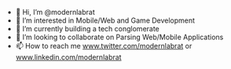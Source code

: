 - 👋 Hi, I’m @modernlabrat
- 👀 I’m interested in Mobile/Web and Game Development
- 🌱 I’m currently building a tech conglomerate 
- 💞️ I’m looking to collaborate on Parsing Web/Mobile Applications
- 📫 How to reach me www.twitter.com/modernlabrat or www.linkedin.com/modernlabrat

<!---
modernlabrat/modernlabrat is a ✨ special ✨ repository because its `README.md` (this file) appears on your GitHub profile.
You can click the Preview link to take a look at your changes.
--->
